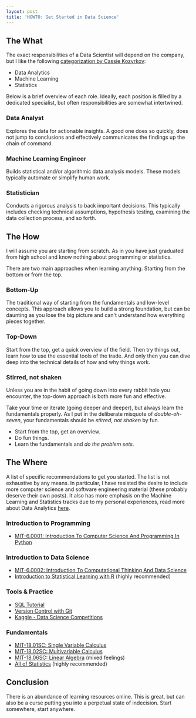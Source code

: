 ```yaml
---
layout: post
title: 'HOWTO: Get Started in Data Science'
---
```


## The What
The exact responsibilities of a Data Scientist will depend on the company, but I like the following [categorization by Cassie Kozyrkov](https://kozyrkov.medium.com/what-on-earth-is-data-science-eb1237d8cb37):
- Data Analytics
- Machine Learning
- Statistics

Below is a brief overview of each role. Ideally, each position is filled by a dedicated specialist, but often responsibilities are somewhat intertwined.

### Data Analyst
Explores the data for actionable insights. A good one does so quickly, does not jump to conclusions and effectively communicates the findings up the chain of command.

### Machine Learning Engineer
Builds statistical and/or algorithmic data analysis models. These models typically automate or simplify human work.

### Statistician
Conducts a rigorous analysis to back important decisions. This typically includes checking technical assumptions, hypothesis testing, examining the data collection process, and so forth.

## The How
I will assume you are starting from scratch. As in you have just graduated from high school and know nothing about programming or statistics.

There are two main approaches when learning anything. Starting from the bottom or from the top.

### Bottom-Up

The traditional way of starting from the fundamentals and low-level concepts. This approach allows you to build a strong foundation, but can be daunting as you lose the big picture and can't understand how everything pieces together.

### Top-Down
Start from the top, get a quick overview of the field. Then try things out, learn how to use the essential tools of the trade. And only then you can dive deep into the technical details of how and why things work.

### Stirred, not shaken
Unless you are in the habit of going down into every rabbit hole you encounter, the top-down approach is both more fun and effective.

Take your time or iterate (going deeper and deeper), but always learn the fundamentals properly. As I put in the deliberate misquote of *double-oh-seven*, your fundamentals should be *stirred, not shaken* by fun.

- Start from the top, get an overview.
- Do fun things.
- Learn the fundamentals and *do the problem sets*.

## The Where
A list of specific recommendations to get you started. The list is not exhaustive by any means. In particular, I have resisted the desire to include more computer science and software engineering material (these probably deserve their own posts). It also has more emphasis on the Machine Learning and Statistics tracks due to my personal experiences, read more about Data Analytics [here](https://towardsdatascience.com/data-sciences-most-misunderstood-hero-2705da366f40).

### Introduction to Programming
- [MIT-6.0001: Introduction To Computer Science And Programming In Python](https://ocw.mit.edu/courses/6-0001-introduction-to-computer-science-and-programming-in-python-fall-2016/)

### Introduction to Data Science
- [MIT-6.0002: Introduction To Computational Thinking And Data Science](https://ocw.mit.edu/courses/6-0002-introduction-to-computational-thinking-and-data-science-fall-2016/)
- [Introduction to Statistical Learning with R](https://hastie.su.domains/ISLR2/ISLRv2_website.pdf) (highly recommended)

### Tools & Practice
- [SQL Tutorial](https://sqlzoo.net/wiki/SQL_Tutorial)
- [Version Control with Git](https://git-scm.com/video/what-is-version-control)
- [Kaggle - Data Science Competitions](https://www.kaggle.com/)

### Fundamentals
- [MIT-18.01SC: Single Variable Calculus](https://ocw.mit.edu/courses/18-01sc-single-variable-calculus-fall-2010/)
- [MIT-18.02SC: Multivariable Calculus](https://ocw.mit.edu/courses/18-02sc-multivariable-calculus-fall-2010/pages/syllabus/)
- [MIT-18.06SC: Linear Algebra](https://ocw.mit.edu/courses/18-06sc-linear-algebra-fall-2011/) (mixed feelings)
- [All of Statistics](https://www.stat.cmu.edu/~larry/all-of-statistics/) (highly recommended)

## Conclusion

There is an abundance of learning resources online. This is great, but can also be a curse putting you into a perpetual state of indecision. Start somewhere, start anywhere.